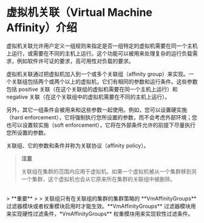 # 虚拟机关联（Virtual Machine Affinity）介绍

虚拟机关联允许用户定义一组规则来指定是否一组特定的虚拟机需要在同一个主机上运行，或需要在不同的主机上运行。这个功能可以被用来处理复杂的运行负载需求，例如软件许可证的要求，高可用性对负载的要求。

虚拟机关联通过把虚拟机加入到一个或多个关联组（affinity group）来实现。一个关联组包括两个或两个以上的虚拟机，它们有相同的参数和运行条件。这些参数包括 positive 关联（在这个关联组的虚拟机需要在同一个主机上运行）和 negative 关联（在这个关联组中的虚拟机需要在不同的主机上运行）。

另外，其它一组条件会被用来和这些参数一起使用。例如，您可以设置硬实施（hard enforcement），它将强制执行您所设置的参数，而不会考虑外部环境；您也可以设置软实施（soft enforcement），它将在外部条件允许的前提下尽量执行您所设置的参数。

关联组、它的参数和条件并称为关联协议（affinity policy）。


> **注意**
>
> 关联组在集群的范围内应用于虚拟机。如果一个虚拟机被从一个集群移到另一个集群，这个虚拟机也会从它原来所在集群的关联组中被删除。

<br/>
> **重要**
>
> 关联组只有在关联组的集群的集群策略的 **VmAffinityGroups** 过滤器模块或者权重模块启用时才能生效。**VmAffinityGroups** 过滤器模块用来实现硬性过滤条件，*VmAffinityGroups** 权重模块用来实现软性过滤条件。
